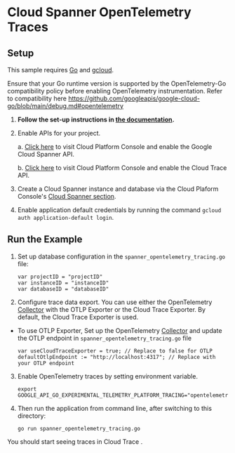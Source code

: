 # Cloud Spanner OpenTelemetry Traces

## Setup

This sample requires [Go](https://go.dev/doc/install) and [gcloud](https://cloud.google.com/sdk/docs/install).

Ensure that your Go runtime version is supported by the OpenTelemetry-Go compatibility policy before enabling OpenTelemetry instrumentation. 
Refer to compatibility here https://github.com/googleapis/google-cloud-go/blob/main/debug.md#opentelemetry

1.  **Follow the set-up instructions in [the documentation](https://cloud.google.com/go/docs/setup).**

2.  Enable APIs for your project.

    a. [Click here](https://console.cloud.google.com/flows/enableapi?apiid=spanner.googleapis.com&showconfirmation=true)
    to visit Cloud Platform Console and enable the Google Cloud Spanner API.

    b. [Click here](https://console.cloud.google.com/flows/enableapi?apiid=cloudtrace.googleapis.com&showconfirmation=true)
    to visit Cloud Platform Console and enable the Cloud Trace API.

3.  Create a Cloud Spanner instance and database via the Cloud Plaform Console's
    [Cloud Spanner section](http://console.cloud.google.com/spanner).

4.  Enable application default credentials by running the command `gcloud auth application-default login`.

## Run the Example

1. Set up database configuration in the `spanner_opentelemetry_tracing.go` file:
    ```
    var projectID = "projectID"
    var instanceID = "instanceID"
    var databaseID = "databaseID"
    ```

2. Configure trace data export. You can use either the OpenTelemetry [Collector](https://opentelemetry.io/docs/collector/quick-start/) with the OTLP Exporter or the Cloud Trace Exporter. By default, the Cloud Trace Exporter is used.

- To use OTLP Exporter, Set up the OpenTelemetry [Collector](https://opentelemetry.io/docs/collector/quick-start/) and update the OTLP endpoint in `spanner_opentelemetry_tracing.go` file
    ```
    var useCloudTraceExporter = true; // Replace to false for OTLP
    defaultOtlpEndpoint := "http://localhost:4317"; // Replace with your OTLP endpoint
    ```

3. Enable OpenTelemetry traces by setting environment variable.
    ```
    export GOOGLE_API_GO_EXPERIMENTAL_TELEMETRY_PLATFORM_TRACING="opentelemetry"
    ```

4. Then run the application from command line, after switching to this directory:
    ```
    go run spanner_opentelemetry_tracing.go
    ```

You should start seeing traces in Cloud Trace .
